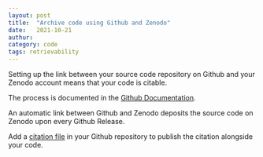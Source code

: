 ```yaml
---
layout: post
title:  "Archive code using Github and Zenodo"
date:   2021-10-21
authur:
category: code
tags: retrievability
---
```


Setting up the link between your source code repository on Github and your Zenodo account
means that your code is citable.

The process is documented in the [Github Documentation][1].

An automatic link between Github and Zenodo deposits the source code on Zenodo upon every Github Release.

Add a [citation file][2] in your Github repository to publish the citation alongside your code.

[1]: https://docs.github.com/en/repositories/archiving-a-github-repository/referencing-and-citing-content

[2]: https://docs.github.com/en/repositories/managing-your-repositorys-settings-and-features/customizing-your-repository/about-citation-files
